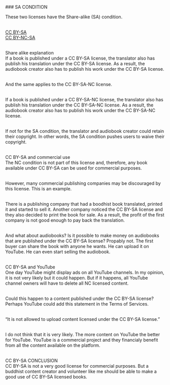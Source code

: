 <div id="sa-condition" markdown="1">
### SA CONDITION
</div>

These two licenses have the Share-alike (SA) condition. <br><br>

[CC BY-SA](https://creativecommons.org/licenses/by-sa/4.0/)<br>
[CC BY-NC-SA](https://creativecommons.org/licenses/by-nc-sa/4.0/)<br><br>

<div class="underline"> Share alike explanation </div>
If a book is published under a CC BY-SA license, the translator also has publish his translation under the CC BY-SA license. As a result, the audiobook creator also has to publish his work under the CC BY-SA license.<br><br>

And the same applies to the CC BY-SA-NC license.<br><br>

If a book is published under a CC BY-SA-NC license, the translator also has publish his translation under the CC BY-SA-NC license. As a result, the audiobook creator also has to publish his work under the CC BY-SA-NC license.<br><br>

If not for the SA condition, the translator and audiobook creator could retain their copyright. In other words, the SA condition pushes users to waive their copyright.<br><br>

<div class="underline">CC BY-SA and commercial use</div>
The NC condition is not part of this license and, therefore, any book available under CC BY-SA can be used for commercial purposes.<br><br>

However, many commercial publishing companies may be discouraged by this license. This is an example.<br><br>

There is a publishing company that had a boodhist book translated, printed it and started to sell it. Another company noticed the CC BY-SA license and they also decided to print the book for sale. As a result, the profit of the first company is not good enough to pay back the translation.<br><br>

And what about audiobooks? Is it possible to make money on audiobooks that are published under the CC BY-SA license? Propably not. The first buyer can share the book with anyone he wants. He can upload it on YouTube. He can even start selling the audiobook.<br><br>

<div class="underline">CC BY-SA and YouTube</div>
One day YouTube might display ads on all YouTube channels. In my opinion, it is not very likely but it could happen. But if it happens, all YouTube channel owners will have to delete all NC licensed content. <br><br>

Could this happen to a content published under the CC BY-SA license? Perhaps YouTube could add this statement in the Terms of Services.<br><br>

“It is not allowed to upload content licensed under the CC BY-SA license.”<br><br>

I do not think that it is very likely. The more content on YouTube the better for YouTube. YouTube is a commercial project and they financialy benefit from all the content available on the platform.<br><br>

<div class="underline">CC BY-SA CONCLUSION</div>
CC BY-SA is not a very good license for commercial purposes.  But a buddhist content creator and volunteer like me should be able to make a good use of CC BY-SA licensed books. <br><br>
